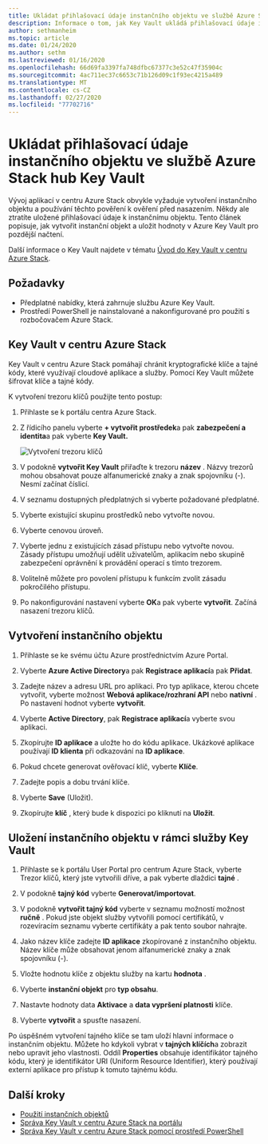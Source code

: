 ```yaml
---
title: Ukládat přihlašovací údaje instančního objektu ve službě Azure Stack hub Key Vault
description: Informace o tom, jak Key Vault ukládá přihlašovací údaje instančního objektu do centra Azure Stack
author: sethmanheim
ms.topic: article
ms.date: 01/24/2020
ms.author: sethm
ms.lastreviewed: 01/16/2020
ms.openlocfilehash: 66d69fa3397fa748dfbc67377c3e52c47f35904c
ms.sourcegitcommit: 4ac711ec37c6653c71b126d09c1f93ec4215a489
ms.translationtype: MT
ms.contentlocale: cs-CZ
ms.lasthandoff: 02/27/2020
ms.locfileid: "77702716"
---
```

# <a name="store-service-principal-credentials-in-azure-stack-hub-key-vault"></a>Ukládat přihlašovací údaje instančního objektu ve službě Azure Stack hub Key Vault

Vývoj aplikací v centru Azure Stack obvykle vyžaduje vytvoření instančního objektu a používání těchto pověření k ověření před nasazením. Někdy ale ztratíte uložené přihlašovací údaje k instančnímu objektu. Tento článek popisuje, jak vytvořit instanční objekt a uložit hodnoty v Azure Key Vault pro pozdější načtení.

Další informace o Key Vault najdete v tématu [Úvod do Key Vault v centru Azure Stack](azure-stack-key-vault-intro.md).

## <a name="prerequisites"></a>Požadavky

- Předplatné nabídky, která zahrnuje službu Azure Key Vault.
- Prostředí PowerShell je nainstalované a nakonfigurované pro použití s rozbočovačem Azure Stack.

## <a name="key-vault-in-azure-stack-hub"></a>Key Vault v centru Azure Stack

Key Vault v centru Azure Stack pomáhají chránit kryptografické klíče a tajné kódy, které využívají cloudové aplikace a služby. Pomocí Key Vault můžete šifrovat klíče a tajné kódy.

K vytvoření trezoru klíčů použijte tento postup:

1. Přihlaste se k portálu centra Azure Stack.

2. Z řídicího panelu vyberte **+ vytvořit prostředek**a pak **zabezpečení a identita**a pak vyberte **Key Vault.**

   ![Vytvoření trezoru klíčů](media/azure-stack-key-vault-store-credentials/create-key-vault.png)

3. V podokně **vytvořit Key Vault** přiřaďte k trezoru **název** . Názvy trezorů mohou obsahovat pouze alfanumerické znaky a znak spojovníku (-). Nesmí začínat číslicí.

4. V seznamu dostupných předplatných si vyberte požadované předplatné.

5. Vyberte existující skupinu prostředků nebo vytvořte novou.

6. Vyberte cenovou úroveň.

7. Vyberte jednu z existujících zásad přístupu nebo vytvořte novou. Zásady přístupu umožňují udělit uživatelům, aplikacím nebo skupině zabezpečení oprávnění k provádění operací s tímto trezorem.

8. Volitelně můžete pro povolení přístupu k funkcím zvolit zásadu pokročilého přístupu.

9. Po nakonfigurování nastavení vyberte **OK**a pak vyberte **vytvořit**. Začíná nasazení trezoru klíčů.

## <a name="create-a-service-principal"></a>Vytvoření instančního objektu

1. Přihlaste se ke svému účtu Azure prostřednictvím Azure Portal.

2. Vyberte **Azure Active Directory**a pak **Registrace aplikací**a pak **Přidat**.

3. Zadejte název a adresu URL pro aplikaci. Pro typ aplikace, kterou chcete vytvořit, vyberte možnost **Webová aplikace/rozhraní API** nebo **nativní** . Po nastavení hodnot vyberte **vytvořit**.

4. Vyberte **Active Directory**, pak **Registrace aplikací**a vyberte svou aplikaci.

5. Zkopírujte **ID aplikace** a uložte ho do kódu aplikace. Ukázkové aplikace používají **ID klienta** při odkazování na **ID aplikace**.

6. Pokud chcete generovat ověřovací klíč, vyberte **Klíče**.

7. Zadejte popis a dobu trvání klíče.

8. Vyberte **Save** (Uložit).

9. Zkopírujte **klíč** , který bude k dispozici po kliknutí na **Uložit**.

## <a name="store-the-service-principal-inside-key-vault"></a>Uložení instančního objektu v rámci služby Key Vault

1. Přihlaste se k portálu User Portal pro centrum Azure Stack, vyberte Trezor klíčů, který jste vytvořili dříve, a pak vyberte dlaždici **tajné** .

2. V podokně **tajný kód** vyberte **Generovat/importovat**.

3. V podokně **vytvořit tajný kód** vyberte v seznamu možností možnost **ručně** . Pokud jste objekt služby vytvořili pomocí certifikátů, v rozevíracím seznamu vyberte certifikáty a pak tento soubor nahrajte.

4. Jako název klíče zadejte **ID aplikace** zkopírované z instančního objektu. Název klíče může obsahovat jenom alfanumerické znaky a znak spojovníku (-).

5. Vložte hodnotu klíče z objektu služby na kartu **hodnota** .

6. Vyberte **instanční objekt** pro **typ obsahu**.

7. Nastavte hodnoty data **Aktivace** a **data vypršení platnosti** klíče.

8. Vyberte **vytvořit** a spusťte nasazení.

Po úspěšném vytvoření tajného klíče se tam uloží hlavní informace o instančním objektu. Můžete ho kdykoli vybrat v **tajných klíčích**a zobrazit nebo upravit jeho vlastnosti. Oddíl **Properties** obsahuje identifikátor tajného kódu, který je identifikátor URI (Uniform Resource Identifier), který používají externí aplikace pro přístup k tomuto tajnému kódu.

## <a name="next-steps"></a>Další kroky

- [Použití instančních objektů](azure-stack-create-service-principals.md)
- [Správa Key Vault v centru Azure Stack na portálu](azure-stack-key-vault-manage-portal.md)  
- [Správa Key Vault v centru Azure Stack pomocí prostředí PowerShell](azure-stack-key-vault-manage-powershell.md)
